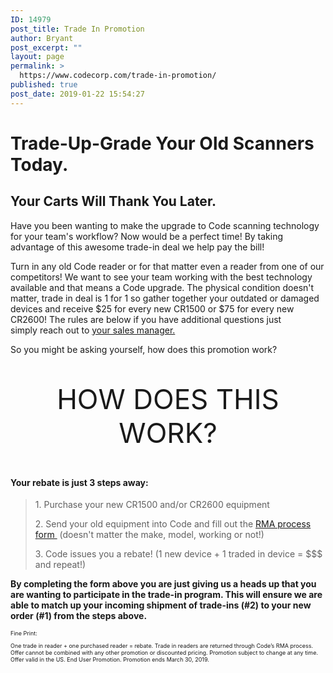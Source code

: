 ```yaml
---
ID: 14979
post_title: Trade In Promotion
author: Bryant
post_excerpt: ""
layout: page
permalink: >
  https://www.codecorp.com/trade-in-promotion/
published: true
post_date: 2019-01-22 15:54:27
---
```


<h1>Trade-Up-Grade Your Old Scanners Today.</h1>

<h2>Your Carts Will Thank You Later.</h2>
<p class="p2">Have you been wanting to make the upgrade to Code scanning technology for your team's workflow? Now would be a perfect time! By taking advantage of this awesome trade-in deal we help pay the bill!</p>
<p class="p2">Turn in any old Code reader or for that matter even a reader from one of our competitors! We want to see your team working with the best technology available and that means a Code upgrade. The physical condition doesn't matter, trade in deal is 1 for 1 so gather together your outdated or damaged devices and receive $25 for every new CR1500 or $75 for every new CR2600! The rules are below if you have additional questions just simply reach out to <a href="/code-sales-team/">your sales manager.</a></p>
So you might be asking yourself, how does this promotion work?


<p style="text-align: center; font-size: 44px;">HOW DOES THIS WORK?</p>

<h4>Your rebate is just 3 steps away:</h4>
<blockquote>
<p class="p1">1. Purchase your new CR1500 and/or CR2600 equipment</p>
<p class="p1">2. Send your old equipment into Code and fill out the <a href="/code-support/">RMA process form </a> (doesn't matter the make, model, working or not!)</p>
<p class="p1">3. Code issues you a rebate! (1 new device + 1 traded in device = $$$ and repeat!)</p>
</blockquote>
<p class="p1"><strong>By completing the form above you are just giving us a heads up that you are wanting to participate in the trade-in program. This will ensure we are able to match up your incoming shipment of trade-ins (#2) to your new order (#1) from the steps above.</strong></p>
<p class="p1" style="text-align: left; font-size: 9px;">Fine Print:</p>
<p class="p1" style="text-align: left; font-size: 9px;">One trade in reader + one purchased reader = rebate. Trade in readers are returned through Code’s RMA process. Offer cannot be combined with any other promotion or discounted pricing. Promotion subject to change at any time. Offer valid in the US. End User Promotion. Promotion ends March 30, 2019.</p>
